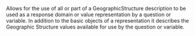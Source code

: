 Allows for the use of all or part of a GeographicStructure description to be used as a response domain or value representation by a question or variable. In addition to the basic objects of a representation it describes the Geographic Structure values available for use by the question or variable.